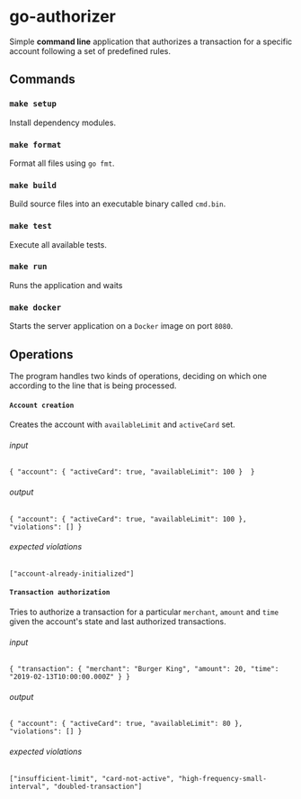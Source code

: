 # go-authorizer
Simple **command line**  application that authorizes a transaction 
for a specific account following a set of predefined rules.

## Commands

### `make setup`
Install dependency modules.

### `make format`
Format all files using `go fmt`.

### `make build`
Build source files into an executable binary called `cmd.bin`.

### `make test`                    
Execute all available tests.

### `make run`
Runs the application and waits

### `make docker`
Starts the server application on a `Docker` image on port `8080`.

## Operations
The program handles two kinds of operations, deciding on which one according to the line that is being processed.

#### `Account creation`
Creates the account with `availableLimit` and `activeCard` set.

###### input 
    { "account": { "activeCard": true, "availableLimit": 100 }  }
###### output 
    { "account": { "activeCard": true, "availableLimit": 100 }, "violations": [] }
###### expected violations
    ["account-already-initialized"]

#### `Transaction authorization`
Tries to authorize a transaction for a particular `merchant`, `amount` and `time` given the account's state 
and last authorized transactions.

###### input 
    { "transaction": { "merchant": "Burger King", "amount": 20, "time": "2019-02-13T10:00:00.000Z" } }
###### output 
    { "account": { "activeCard": true, "availableLimit": 80 }, "violations": [] }
###### expected violations
    ["insufficient-limit", "card-not-active", "high-frequency-small-interval", "doubled-transaction"]
